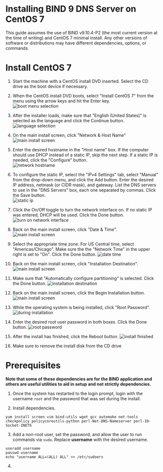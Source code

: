 # Installing BIND 9 DNS Server on CentOS 7

This guide assumes the use of BIND v9.10.4-P2 (the most current version at the time of writing) and CentOS 7 minimal install. Any other versions of software or distributions may have different dependencies, options, or commands.

# Install CentOS 7

1. Start the machine with a CentOS install DVD inserted. Select the CD drive as the boot device if necessary.

2. When the CentOS install DVD boots, select "Install CentOS 7" from the menu using the arrow keys and hit the Enter key.  
![boot menu selection](https://github.com/antonc42/cs406-project/blob/master/images/centos-install-001.png)

3. After the installer loads, make sure that "English (United States)" is selected as the language and click the Continue button.  
![language selection](https://github.com/antonc42/cs406-project/blob/master/images/centos-install-002.png)

4. On the main install screen, click "Network & Host Name"  
![main install screen](https://github.com/antonc42/cs406-project/blob/master/images/centos-install-003.png)

5. Enter the desired hostname in the "Host name" box. If the computer should use DHCP instead of a static IP, skip the next step. If a static IP is needed, click the "Configure" button.  
![network hostname](https://github.com/antonc42/cs406-project/blob/master/images/centos-install-004.png)

6. To configure the static IP, select the "IPv4 Settings" tab, select "Manual" from the drop-down menu, and click the Add button. Enter the desired IP address, netmask (or CIDR mask), and gateway. List the DNS servers to use in the "DNS Servers" box, each one separated by commas. Click the Save button.  
![static ip](https://github.com/antonc42/cs406-project/blob/master/images/centos-install-005.png)

7. Click the On/Off toggle to turn the network interface on. If no static IP was entered, DHCP will be used. Click the Done button.  
![turn on network interface](https://github.com/antonc42/cs406-project/blob/master/images/centos-install-006.png)

8. Back on the main install screen, click "Date & Time".  
![main install screen](https://github.com/antonc42/cs406-project/blob/master/images/centos-install-007.png)

9. Select the appropriate time zone. For US Central time, select "Americas/Chicago". Make sure the the "Network Time" in the upper right is set to "On". Click the Done button.
![date time](https://github.com/antonc42/cs406-project/blob/master/images/centos-install-008.png)

10. Back on the main install screen, click "Installation Destination".
![main install screen](https://github.com/antonc42/cs406-project/blob/master/images/centos-install-009.png)

11. Make sure that "Automatically configure partitioning" is selected. Click the Done button.
![installation destination](https://github.com/antonc42/cs406-project/blob/master/images/centos-install-010.png)

12. Back on the main install screen, click the Begin Installation button.
![main install screen](https://github.com/antonc42/cs406-project/blob/master/images/centos-install-011.png)

13. While the operating system is being installed, click "Root Password".
![during installation](https://github.com/antonc42/cs406-project/blob/master/images/centos-install-012.png)

14. Enter the desired root user password in both boxes. Click the Done button.
![root password](https://github.com/antonc42/cs406-project/blob/master/images/centos-install-013.png)

15. After the install has finished, click the Reboot button.
![install finished](https://github.com/antonc42/cs406-project/blob/master/images/centos-install-014.png)

16. Make sure to remove the install disk from the CD drive

# Prerequisites

**Note that some of these dependencies are for the BIND application and others are useful utilities to aid in setup and not strictly dependencies.**

1. Once the system has restarted to the login prompt, login with the username `root` and the password that was set during the install.

2. Install dependencies.
 ```
yum install screen vim bind-utils wget gcc automake net-tools checkpolicy policycoreutils-python perl-Net-DNS-Nameserver perl-IO-Socket-INET6
 ```

3. Add a non-root user, set the password, and allow the user to run commands via `sudo`. Replace **username** with the desired username.
 ```
useradd username
passwd username
echo "username ALL=(ALL) ALL" >> /etc/sudoers
 ```

4. 
